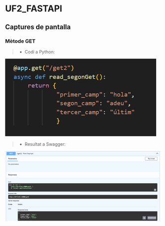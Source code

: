 # UF2_FASTAPI

## Captures de pantalla

### Mètode GET
>- Codi a Python:

![codi_mètode_GET](/ACTIVITAT_8/images/Captura%20de%20pantalla%202024-11-11%20185401.png)

>- Resultat a Swagger:

![Resultat_Swager](/ACTIVITAT_8/images/Captura%20de%20pantalla%202024-11-11%20185334.png)